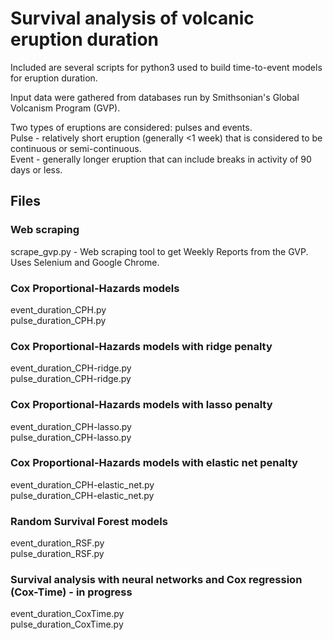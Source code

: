 # Survival analysis of volcanic eruption duration

Included are several scripts for python3 used to build time-to-event models for eruption duration.<br>

Input data were gathered from databases run by Smithsonian's Global Volcanism Program (GVP).<br>

Two types of eruptions are considered: pulses and events.<br>
Pulse - relatively short eruption (generally <1 week) that is considered to be continuous or semi-continuous.<br>
Event - generally longer eruption that can include breaks in activity of 90 days or less.

## Files

### Web scraping
scrape_gvp.py - Web scraping tool to get Weekly Reports from the GVP. Uses Selenium and Google Chrome.<br>

### Cox Proportional-Hazards models
event_duration_CPH.py<br>
pulse_duration_CPH.py<br>

### Cox Proportional-Hazards models with ridge penalty
event_duration_CPH-ridge.py<br>
pulse_duration_CPH-ridge.py<br>

### Cox Proportional-Hazards models with lasso penalty
event_duration_CPH-lasso.py<br>
pulse_duration_CPH-lasso.py<br>

### Cox Proportional-Hazards models with elastic net penalty
event_duration_CPH-elastic_net.py<br>
pulse_duration_CPH-elastic_net.py<br>

### Random Survival Forest models
event_duration_RSF.py<br>
pulse_duration_RSF.py<br>

### Survival analysis with neural networks and Cox regression (Cox-Time) - in progress
event_duration_CoxTime.py<br>
pulse_duration_CoxTime.py<br>